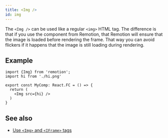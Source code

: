```yaml
---
title: <Img />
id: img
---
```


The `<Img />` can be used like a regular `<img>` HTML tag.
The difference is that if you use the component from Remotion, that Remotion will ensure that the image is loaded before rendering the frame. That way you can avoid flickers if it happens that the image is still loading during rendering.

## Example

```tsx twoslash
import {Img} from 'remotion';
import hi from './hi.png'

export const MyComp: React.FC = () => {
  return (
    <Img src={hi} />
  )
}

```

## See also

- [Use `<Img>` and `<IFrame>` tags](/docs/use-img-and-iframe)
